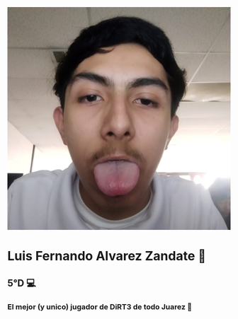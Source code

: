 ![Yo](yo.jpg)
# **Luis Fernando Alvarez Zandate** 🐁
## **5°D** 💻
### **El mejor (y unico) jugador de DiRT3 de todo Juarez** 🥇
